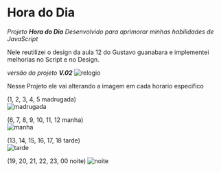 # Hora do Dia

_Projeto **Hora do Dia** Desenvolvido para aprimorar minhas habilidades de JavaScript_<br>

Nele reutilizei o design da aula 12 do <a hrfe="https://github.com/gustavoguanabara" targe="_blank">Gustavo guanabara</a> e implementei melhorias no Script e no Design.

_versão do projeto **V.02**_
![relogio](https://user-images.githubusercontent.com/88457552/165367097-65def23b-ab1a-4a2c-93f6-2037e88bf779.PNG)

Nesse Projeto ele vai alterando a imagem em cada horario especifico

(1, 2, 3, 4, 5 madrugada) <br>
![madrugada](https://user-images.githubusercontent.com/88457552/165378641-1c3da403-22db-461e-83c2-ad0414cb14dc.PNG)

(6, 7, 8, 9, 10, 11, 12 manha)<br>
![manha](https://user-images.githubusercontent.com/88457552/165377501-6d7472cf-81ac-45ad-8a1b-6c20c5f585e5.PNG)

(13, 14, 15, 16, 17, 18 tarde)<br> 
![tarde](https://user-images.githubusercontent.com/88457552/165377750-2804f8f8-3ff0-4c1e-bc6e-d5a293a25d8a.PNG)

(19, 20, 21, 22, 23, 00 noite)
![noite](https://user-images.githubusercontent.com/88457552/165379088-a75f7535-29f8-499c-b8c5-d2ae21cdf741.PNG)